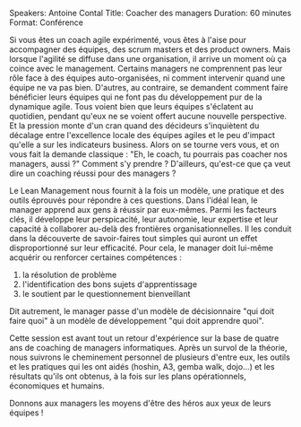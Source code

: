 Speakers: Antoine Contal
Title: Coacher des managers
Duration: 60 minutes
Format: Conférence

Si vous êtes un coach agile expérimenté, vous êtes à l'aise pour accompagner des équipes, des scrum masters et des product owners.
Mais lorsque l'agilité se diffuse dans une organisation, il arrive un moment où ça coince avec le management.
Certains managers ne comprennent pas leur rôle face à des équipes auto-organisées, ni comment intervenir quand une équipe ne va pas bien.
D'autres, au contraire, se demandent comment faire bénéficier leurs équipes qui ne font pas du développement pur de la dynamique agile.
Tous voient bien que leurs équipes s'éclatent au quotidien, pendant qu'eux ne se voient offert aucune nouvelle perspective.
Et la pression monte d'un cran quand des décideurs s'inquiètent du décalage entre l'excellence locale des équipes agiles et le peu d'impact qu'elle a sur les indicateurs business.
Alors on se tourne vers vous, et on vous fait la demande classique : "Eh, le coach, tu pourrais pas coacher nos managers, aussi ?"
Comment s'y prendre ?
D'ailleurs, qu'est-ce que ça veut dire un coaching réussi pour des managers ?

Le Lean Management nous fournit à la fois un modèle, une pratique et des outils éprouvés pour répondre à ces questions.
Dans l'idéal lean, le manager apprend aux gens à réussir par eux-mêmes.
Parmi les facteurs clés, il développe leur perspicacité, leur autonomie, leur expertise et leur capacité à collaborer au-delà des frontières organisationnelles.
Il les conduit dans la découverte de savoir-faires tout simples qui auront un effet disproportionné sur leur efficacité.
Pour cela, le manager doit lui-même acquérir ou renforcer certaines compétences :

1. la résolution de problème
2. l'identification des bons sujets d'apprentissage
3. le soutient par le questionnement bienveillant

Dit autrement, le manager passe d'un modèle de décisionnaire "qui doit faire quoi" à un modèle de développement "qui doit apprendre quoi".

Cette session est avant tout un retour d'expérience sur la base de quatre ans de coaching de managers informatiques.
Après un survol de la théorie, nous suivrons le cheminement personnel de plusieurs d'entre eux, les outils et les pratiques qui les ont aidés (hoshin, A3, gemba walk, dojo...) et les résultats qu'ils ont obtenus, à la fois sur les plans opérationnels, économiques et humains.

Donnons aux managers les moyens d'être des héros aux yeux de leurs équipes !
